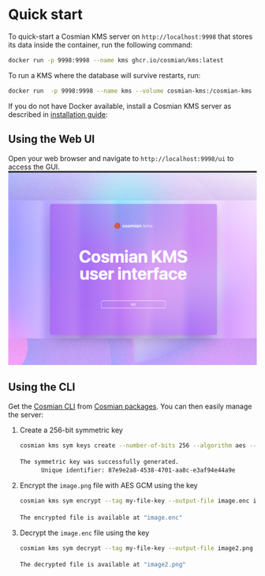 # Quick start

To quick-start a Cosmian KMS server on `http://localhost:9998` that stores its data
inside the container, run the following command:

```sh
docker run -p 9998:9998 --name kms ghcr.io/cosmian/kms:latest
```

To run a KMS where the database will survive restarts, run:

```sh
docker run  -p 9998:9998 --name kms --volume cosmian-kms:/cosmian-kms  ghcr.io/cosmian/kms:latest
```

If you do not have Docker available, install a Cosmian KMS server as described in [installation guide](./installation/installation_getting_started.md):

## Using the Web UI

Open your web browser and navigate to `http://localhost:9998/ui` to access the GUI.
![Cosmian KMS UI](./images/kms-ui-front-page.png)

## Using the CLI

Get the [Cosmian CLI](../cosmian_cli/index.md) from [Cosmian packages](https://package.cosmian.com/cli/).
You can then easily manage the server:

1. Create a 256-bit symmetric key

      ```sh
      cosmian kms sym keys create --number-of-bits 256 --algorithm aes --tag my-file-key

      The symmetric key was successfully generated.
            Unique identifier: 87e9e2a8-4538-4701-aa8c-e3af94e44a9e
      ```

2. Encrypt the `image.png` file with AES GCM using the key

      ```sh
      cosmian kms sym encrypt --tag my-file-key --output-file image.enc image.png

      The encrypted file is available at "image.enc"
      ```

3. Decrypt the `image.enc` file using the key

      ```sh
      cosmian kms sym decrypt --tag my-file-key --output-file image2.png image.enc

      The decrypted file is available at "image2.png"
      ```
